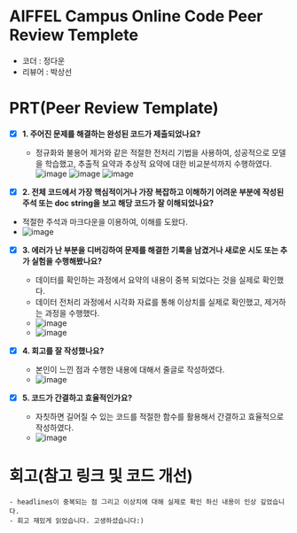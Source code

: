 # AIFFEL Campus Online Code Peer Review Templete
- 코더 : 정다운
- 리뷰어 : 박상선


# PRT(Peer Review Template)
- [x]  **1. 주어진 문제를 해결하는 완성된 코드가 제출되었나요?**
    - 정규화와 불용어 제거와 같은 적절한 전처리 기법을 사용하여, 성공적으로 모델을 학습했고, 추출적 요약과 추상적 요약에 대한 비교분석까지 수행하였다.
    ![image](https://github.com/user-attachments/assets/42acd6a8-8ad6-4353-b1af-c0aec4ab665a)
    ![image](https://github.com/user-attachments/assets/84263aed-ca1e-4494-aa01-0192df73621a)
    ![image](https://github.com/user-attachments/assets/02206a0f-b8c0-4b08-8e72-98e8f0b5caa5)


- [x]  **2. 전체 코드에서 가장 핵심적이거나 가장 복잡하고 이해하기 어려운 부분에 작성된 
주석 또는 doc string을 보고 해당 코드가 잘 이해되었나요?**
  - 적절한 주석과 마크다운을 이용하여, 이해를 도왔다.
  - ![image](https://github.com/user-attachments/assets/11796943-9a5c-40e3-b947-453fbff8bfc1)
     
- [x]  **3. 에러가 난 부분을 디버깅하여 문제를 해결한 기록을 남겼거나
새로운 시도 또는 추가 실험을 수행해봤나요?**
   - 데이터를 확인하는 과정에서 요약의 내용이 중복 되었다는 것을 실제로 확인했다.
   - 데이터 전처리 과정에서 시각화 자료를 통해 이상치를 실제로 확인했고, 제거하는 과정을 수행했다.
   - ![image](https://github.com/user-attachments/assets/28013b25-e502-4adc-973d-212bf6a31717)
   - ![image](https://github.com/user-attachments/assets/7cb14a75-ecc6-4fad-8dd9-386fad5cb094)

        
- [x]  **4. 회고를 잘 작성했나요?**
    - 본인이 느낀 점과 수행한 내용에 대해서 줄글로 작성하였다.
    - ![image](https://github.com/user-attachments/assets/300eb469-6968-498f-a685-2a856f679295)

        
- [x]  **5. 코드가 간결하고 효율적인가요?**
    - 자칫하면 길어질 수 있는 코드를 적절한 함수를 활용해서 간결하고 효율적으로 작성하였다.
    - ![image](https://github.com/user-attachments/assets/6bb61fe3-efc0-4f62-b097-a3a0ab4d0d2a)



# 회고(참고 링크 및 코드 개선)
```
- headlines이 중복되는 점 그리고 이상치에 대해 실제로 확인 하신 내용이 인상 깊었습니다.
- 회고 재밌게 읽었습니다. 고생하셨습니다:)
```
